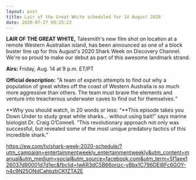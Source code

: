 ```yaml
---
layout: post
title: Lair of the Great White scheduled for 14 August 2020
date: 2020-07-27 09:25:23
---
```

**LAIR OF THE GREAT WHITE,** Talesmith's new film shot on location at a remote Western Australian island, has been announced as one of a block buster line up for this August's 2020 Shark Week on Discovery Channel. We're so proud to make our debut as part of this awesome landmark strand.

**Airs:** Friday, Aug. 14 at 9 p.m. ET/PT

**Official description:** "A team of experts attempts to find out why a population of great whites off the coast of Western Australia is so much more aggressive than others. The team must brave the elements and venture into treacherous underwater caves to find out for themselves.*”*

**Why you should watch, in 20 words or less: “**This episode takes you Down Under to study great white sharks... without using bait!” says marine biologist Dr. Craig O’Connell. “This revolutionary approach not only was successful, but revealed some of the most unique predatory tactics of this incredible shark.”

<https://ew.com/tv/shark-week-2020-schedule/?utm_campaign=entertainmentweekly_entertainmentweekly&utm_content=manual&utm_medium=social&utm_source=facebook.com&utm_term=5f1aee126037d90001d7d1ec&fbclid=IwAR3dC5B66orizc-yBbx1C796DEl8Fc6GOY-n4c9N25ONdCahbzbCKfZTA2E>